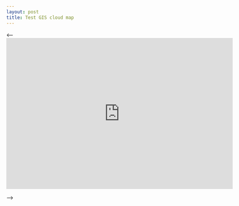 ```yaml
---
layout: post
title: Test GIS cloud map
---   
```



<--     <iframe src="http://editor.giscloud.com/rest/1/maps/818532/render.iframe?bound=399918.5319880396,6800143.784362406,848451.013965454,7067979.131473662&toolbar=true&popups=true&layerlist=true" width="600" height="400" frameborder="0"></iframe> 

-->
